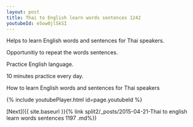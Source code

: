 ```yaml
---
layout: post
title: Thai to English learn words sentences 1242 
youtubeId: e5ow0jlSkSI
---
```

 
 
Helps to learn English words and sentences for Thai speakers.

Opportunitiy to repeat the words sentences. 

Practice English language. 
 
10 minutes practice every day. 
 
How to learn English words and sentences for Thai speakers 
 
{% include youtubePlayer.html id=page.youtubeId %}
 
 
[Next]({{ site.baseurl }}{% link  split2/_posts/2015-04-21-Thai to english learn words sentences 1197 .md%})
 
